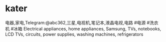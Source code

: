 # kater
电器,家电,Telegram:@abc362,三星,电视机,笔记本,液晶电视,电路 #电源 #洗衣机 #冰箱 Electrical appliances, home appliances, Samsung, TVs, notebooks, LCD TVs, circuits, power supplies, washing machines, refrigerators
